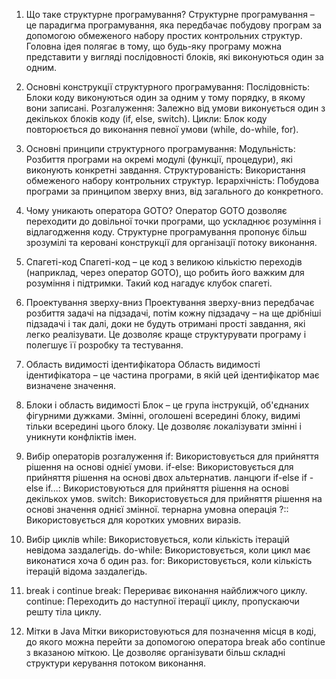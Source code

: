 1. Що таке структурне програмування?
Структурне програмування – це парадигма програмування, яка передбачає побудову програм за допомогою обмеженого набору простих контрольних структур. Головна ідея полягає в тому, що будь-яку програму можна представити у вигляді послідовності блоків, які виконуються один за одним.

2. Основні конструкції структурного програмування:
Послідовність: Блоки коду виконуються один за одним у тому порядку, в якому вони записані.
Розгалуження: Залежно від умови виконується один з декількох блоків коду (if, else, switch).
Цикли: Блок коду повторюється до виконання певної умови (while, do-while, for).
3. Основні принципи структурного програмування:
Модульність: Розбиття програми на окремі модулі (функції, процедури), які виконують конкретні завдання.
Структурованість: Використання обмеженого набору контрольних структур.
Ієрархічність: Побудова програми за принципом зверху вниз, від загального до конкретного.
4. Чому уникають оператора GOTO?
Оператор GOTO дозволяє переходити до довільної точки програми, що ускладнює розуміння і відлагодження коду. Структурне програмування пропонує більш зрозумілі та керовані конструкції для організації потоку виконання.

5. Спагеті-код
Спагеті-код – це код з великою кількістю переходів (наприклад, через оператор GOTO), що робить його важким для розуміння і підтримки. Такий код нагадує клубок спагеті.

6. Проектування зверху-вниз
Проектування зверху-вниз передбачає розбиття задачі на підзадачі, потім кожну підзадачу – на ще дрібніші підзадачі і так далі, доки не будуть отримані прості завдання, які легко реалізувати. Це дозволяє краще структурувати програму і полегшує її розробку та тестування.

7. Область видимості ідентифікатора
Область видимості ідентифікатора – це частина програми, в якій цей ідентифікатор має визначене значення.

8. Блоки і область видимості
Блок – це група інструкцій, об'єднаних фігурними дужками. Змінні, оголошені всередині блоку, видимі тільки всередині цього блоку. Це дозволяє локалізувати змінні і уникнути конфліктів імен.

9. Вибір операторів розгалуження
if: Використовується для прийняття рішення на основі однієї умови.
if-else: Використовується для прийняття рішення на основі двох альтернатив.
ланцюги if-else if -else if...: Використовуються для прийняття рішення на основі декількох умов.
switch: Використовується для прийняття рішення на основі значення однієї змінної.
тернарна умовна операція ?:: Використовується для коротких умовних виразів.
10. Вибір циклів
while: Використовується, коли кількість ітерацій невідома заздалегідь.
do-while: Використовується, коли цикл має виконатися хоча б один раз.
for: Використовується, коли кількість ітерацій відома заздалегідь.
11. break і continue
break: Перериває виконання найближчого циклу.
continue: Переходить до наступної ітерації циклу, пропускаючи решту тіла циклу.
12. Мітки в Java
Мітки використовуються для позначення місця в коді, до якого можна перейти за допомогою оператора break або continue з вказаною міткою. Це дозволяє організувати більш складні структури керування потоком виконання.
